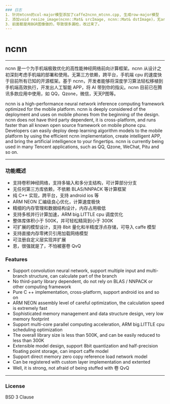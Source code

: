 ```yaml
---
### 日志
1. 针对mtcnn的col-major模型添加了caffe2ncnn_mtcnn.cpp, 生成row-major模型
2. 添加void resize_image(ncnn::Mat& srcImage, ncnn::Mat& dstImage)，无arm优化
3. 前面都是用BGR图像做的，导致很多漏检，改过来了。
---
```


# ncnn

---

ncnn 是一个为手机端极致优化的高性能神经网络前向计算框架。ncnn 从设计之初深刻考虑手机端的部署和使用。无第三方依赖，跨平台，手机端 cpu 的速度快于目前所有已知的开源框架。基于 ncnn，开发者能够将深度学习算法轻松移植到手机端高效执行，开发出人工智能 APP，将 AI 带到你的指尖。ncnn 目前已在腾讯多款应用中使用，如 QQ，Qzone，微信，天天P图等。

ncnn is a high-performance neural network inference computing framework optimized for the mobile platform. ncnn is deeply considered of the deployment and uses on mobile phones from the beginning of the design. ncnn does not have third party dependent, it is cross-platform, and runs faster than all known open source framework on mobile phone cpu. Developers can easily deploy deep learning algorithm models to the mobile platform by using the efficient ncnn implementation, create intelligent APP, and bring the artificial intelligence to your fingertips. ncnn is currently being used in many Tencent applications, such as QQ, Qzone, WeChat, Pitu and so on.

---

### 功能概述

* 支持卷积神经网络，支持多输入和多分支结构，可计算部分分支
* 无任何第三方库依赖，不依赖 BLAS/NNPACK 等计算框架
* 纯 C++ 实现，跨平台，支持 android ios 等
* ARM NEON 汇编级良心优化，计算速度极快
* 精细的内存管理和数据结构设计，内存占用极低
* 支持多核并行计算加速，ARM big.LITTLE cpu 调度优化
* 整体库体积小于 500K，并可轻松精简到小于 300K
* 可扩展的模型设计，支持 8bit 量化和半精度浮点存储，可导入 caffe 模型
* 支持直接内存零拷贝引用加载网络模型
* 可注册自定义层实现并扩展
* 恩，很强就是了，不怕被塞卷 QvQ

### Features

* Support convolution neural network, support multiple input and multi-branch structure, can calculate part of the branch
* No third-party library dependent, do not rely on BLAS / NNPACK or other computing framework
* Pure C ++ implementation, cross-platform, support android ios and so on
* ARM NEON assembly level of careful optimization, the calculation speed is extremely fast
* Sophisticated memory management and data structure design, very low memory footprint
* Support multi-core parallel computing acceleration, ARM big.LITTLE cpu scheduling optimization
* The overall library size is less than 500K, and can be easily reduced to less than 300K
* Extensible model design, support 8bit quantization and half-precision floating point storage, can import caffe model
* Support direct memory zero copy reference load network model
* Can be registered with custom layer implementation and extented
* Well, it is strong, not afraid of being stuffed with 卷   QvQ

---

### License

BSD 3 Clause

